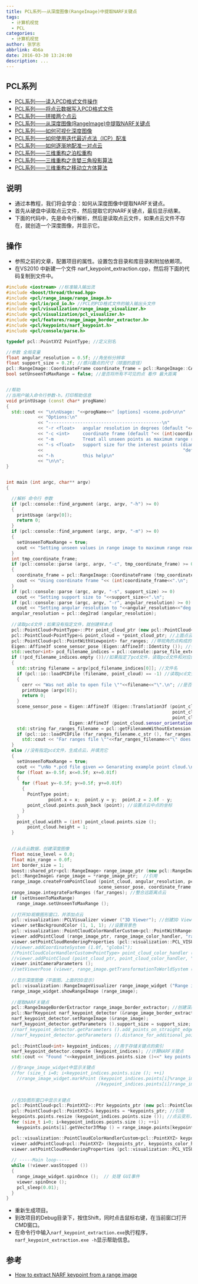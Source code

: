 ```yaml
---
title: PCL系列——从深度图像(RangeImage)中提取NARF关键点
tags:
  - 计算机视觉
  - PCL
categories:
  - 计算机视觉
author: 张学志
abbrlink: 4b6a
date: 2016-03-30 13:24:00
description: ...
---
```







## PCL系列
* [PCL系列——读入PCD格式文件操作](http://blog.csdn.net/xuezhisdc/article/details/51012300)
* [PCL系列——将点云数据写入PCD格式文件](http://blog.csdn.net/xuezhisdc/article/details/51012463)
* [PCL系列——拼接两个点云](http://blog.csdn.net/xuezhisdc/article/details/51014388)
* [PCL系列——从深度图像(RangeImage)中提取NARF关键点](http://blog.csdn.net/xuezhisdc/article/details/51018872)
* [PCL系列——如何可视化深度图像](http://blog.csdn.net/xuezhisdc/article/details/51019461)
* [PCL系列——如何使用迭代最近点法（ICP）配准](http://blog.csdn.net/xuezhisdc/article/details/51023251)
* [PCL系列——如何逐渐地配准一对点云](http://blog.csdn.net/xuezhisdc/article/details/51030943)
* [PCL系列——三维重构之泊松重构](http://blog.csdn.net/xuezhisdc/article/details/51034189)
* [PCL系列——三维重构之贪婪三角投影算法](http://blog.csdn.net/xuezhisdc/article/details/51034272)
* [PCL系列——三维重构之移动立方体算法](http://blog.csdn.net/xuezhisdc/article/details/51034359)



## 说明
* 通过本教程，我们将会学会：如何从深度图像中提取NARF关键点。
* 首先从硬盘中读取点云文件，然后提取它的NARF关键点，最后显示结果。
* 下面的代码中，先是命令行解析，然后是读取点云文件，如果点云文件不存在，就创造一个深度图像，并显示它。


## 操作
* 参照之前的文章，配置项目的属性。设置包含目录和库目录和附加依赖项。
* 在VS2010 中新建一个文件 narf_keypoint_extraction.cpp，然后将下面的代码复制到文件中。
``` cpp
#include <iostream> //标准输入输出流
#include <boost/thread/thread.hpp>
#include <pcl/range_image/range_image.h>
#include <pcl/io/pcd_io.h> //PCL的PCD格式文件的输入输出头文件
#include <pcl/visualization/range_image_visualizer.h>
#include <pcl/visualization/pcl_visualizer.h>
#include <pcl/features/range_image_border_extractor.h>
#include <pcl/keypoints/narf_keypoint.h>
#include <pcl/console/parse.h>

typedef pcl::PointXYZ PointType; //定义别名

//参数 全局变量
float angular_resolution = 0.5f; //角坐标分辨率
float support_size = 0.2f; //感兴趣点的尺寸（球面的直径）
pcl::RangeImage::CoordinateFrame coordinate_frame = pcl::RangeImage::CAMERA_FRAME; //坐标框架：相机框架（而不是激光框架）
bool setUnseenToMaxRange = false; //是否将所有不可见的点 看作 最大距离


//帮助
//当用户输入命令行参数-h，打印帮助信息
void printUsage (const char* progName)
{
  std::cout << "\n\nUsage: "<<progName<<" [options] <scene.pcd>\n\n"
            << "Options:\n"
            << "-------------------------------------------\n"
            << "-r <float>   angular resolution in degrees (default "<<angular_resolution<<")\n"
            << "-c <int>     coordinate frame (default "<< (int)coordinate_frame<<")\n"
            << "-m           Treat all unseen points as maximum range readings\n"
            << "-s <float>   support size for the interest points (diameter of the used sphere - "
            <<                                                     "default "<<support_size<<")\n"
            << "-h           this help\n"
            << "\n\n";
}


int main (int argc, char** argv)
{

  //解析 命令行 参数
  if (pcl::console::find_argument (argc, argv, "-h") >= 0)
  {
    printUsage (argv[0]);
    return 0;
  }
  if (pcl::console::find_argument (argc, argv, "-m") >= 0)
  {
    setUnseenToMaxRange = true;
    cout << "Setting unseen values in range image to maximum range readings.\n";
  }
  int tmp_coordinate_frame;
  if (pcl::console::parse (argc, argv, "-c", tmp_coordinate_frame) >= 0)
  {
    coordinate_frame = pcl::RangeImage::CoordinateFrame (tmp_coordinate_frame); //以函数的方式初始化（0：相机框架；1：激光框架）
    cout << "Using coordinate frame "<< (int)coordinate_frame<<".\n";
  }
  if (pcl::console::parse (argc, argv, "-s", support_size) >= 0)
    cout << "Setting support size to "<<support_size<<".\n";
  if (pcl::console::parse (argc, argv, "-r", angular_resolution) >= 0)
    cout << "Setting angular resolution to "<<angular_resolution<<"deg.\n";
  angular_resolution = pcl::deg2rad (angular_resolution);
  
  //读取pcd文件；如果没有指定文件，就创建样本点
  pcl::PointCloud<PointType>::Ptr point_cloud_ptr (new pcl::PointCloud<PointType>); //点云指针
  pcl::PointCloud<PointType>& point_cloud = *point_cloud_ptr; //上面点云的别名
  pcl::PointCloud<pcl::PointWithViewpoint> far_ranges; //带视角的点构成的点云
  Eigen::Affine3f scene_sensor_pose (Eigen::Affine3f::Identity ()); //仿射变换
  std::vector<int> pcd_filename_indices = pcl::console::parse_file_extension_argument (argc, argv, "pcd");//检查参数中是否有pcd格式文件名，返回参数向量中的索引号
  if (!pcd_filename_indices.empty ())//如果指定了pcd文件，读取pcd文件和对应的远距离pcd文件
  {
    std::string filename = argv[pcd_filename_indices[0]]; //文件名
    if (pcl::io::loadPCDFile (filename, point_cloud) == -1) //读取pcd文件
    {
      cerr << "Was not able to open file \""<<filename<<"\".\n"; //是否应该是std::cerr
      printUsage (argv[0]);
      return 0;
    }
    scene_sensor_pose = Eigen::Affine3f (Eigen::Translation3f (point_cloud.sensor_origin_[0],
                                                               point_cloud.sensor_origin_[1],
                                                               point_cloud.sensor_origin_[2])) *
                        Eigen::Affine3f (point_cloud.sensor_orientation_); //设置传感器的姿势
    std::string far_ranges_filename = pcl::getFilenameWithoutExtension (filename)+"_far_ranges.pcd"; //远距离文件名
    if (pcl::io::loadPCDFile (far_ranges_filename.c_str (), far_ranges) == -1) //读取远距离pcd文件
      std::cout << "Far ranges file \""<<far_ranges_filename<<"\" does not exists.\n";
  }
  else //没有指定pcd文件，生成点云，并填充它
  {
    setUnseenToMaxRange = true;
    cout << "\nNo *.pcd file given => Genarating example point cloud.\n\n";
    for (float x=-0.5f; x<=0.5f; x+=0.01f)
    {
      for (float y=-0.5f; y<=0.5f; y+=0.01f)
      {
        PointType point;  
				point.x = x;  point.y = y;  point.z = 2.0f - y;
        point_cloud.points.push_back (point); //设置点云中点的坐标
      }
    }
    point_cloud.width = (int) point_cloud.points.size ();  
		point_cloud.height = 1;
  }
  

  //从点云数据，创建深度图像
  float noise_level = 0.0;
  float min_range = 0.0f;
  int border_size = 1;
  boost::shared_ptr<pcl::RangeImage> range_image_ptr (new pcl::RangeImage); //创建RangeImage对象（指针）
  pcl::RangeImage& range_image = *range_image_ptr;  //引用
  range_image.createFromPointCloud (point_cloud, angular_resolution, pcl::deg2rad (360.0f), pcl::deg2rad (180.0f),
                                   scene_sensor_pose, coordinate_frame, noise_level, min_range, border_size); //从点云创建深度图像
  range_image.integrateFarRanges (far_ranges); //整合远距离点云
  if (setUnseenToMaxRange)
    range_image.setUnseenToMaxRange ();
  
  //打开3D观察图形窗口，并添加点云
  pcl::visualization::PCLVisualizer viewer ("3D Viewer"); //创建3D Viewer对象
  viewer.setBackgroundColor (1, 1, 1); //设置背景色
  pcl::visualization::PointCloudColorHandlerCustom<pcl::PointWithRange> range_image_color_handler (range_image_ptr, 0, 0, 0);
  viewer.addPointCloud (range_image_ptr, range_image_color_handler, "range image"); //添加点云
  viewer.setPointCloudRenderingProperties (pcl::visualization::PCL_VISUALIZER_POINT_SIZE, 1, "range image");
  //viewer.addCoordinateSystem (1.0f, "global");
  //PointCloudColorHandlerCustom<PointType> point_cloud_color_handler (point_cloud_ptr, 150, 150, 150);
  //viewer.addPointCloud (point_cloud_ptr, point_cloud_color_handler, "original point cloud");
  viewer.initCameraParameters ();
  //setViewerPose (viewer, range_image.getTransformationToWorldSystem ());
  
  //显示深度图像（平面图，上面的3D显示）
  pcl::visualization::RangeImageVisualizer range_image_widget ("Range image");
  range_image_widget.showRangeImage (range_image);
  
  //提取NARF关键点
  pcl::RangeImageBorderExtractor range_image_border_extractor; //创建深度图像的边界提取器，用于提取NARF关键点
  pcl::NarfKeypoint narf_keypoint_detector (&range_image_border_extractor); //创建NARF对象
  narf_keypoint_detector.setRangeImage (&range_image);
  narf_keypoint_detector.getParameters ().support_size = support_size;
  //narf_keypoint_detector.getParameters ().add_points_on_straight_edges = true;
  //narf_keypoint_detector.getParameters ().distance_for_additional_points = 0.5;
  
  pcl::PointCloud<int> keypoint_indices; //用于存储关键点的索引
  narf_keypoint_detector.compute (keypoint_indices); //计算NARF关键点
  std::cout << "Found "<<keypoint_indices.points.size ()<<" key points.\n";

  //在range_image_widget中显示关键点
  //for (size_t i=0; i<keypoint_indices.points.size (); ++i)
    //range_image_widget.markPoint (keypoint_indices.points[i]%range_image.width,
                                  //keypoint_indices.points[i]/range_image.width);
  

  //在3D图形窗口中显示关键点
  pcl::PointCloud<pcl::PointXYZ>::Ptr keypoints_ptr (new pcl::PointCloud<pcl::PointXYZ>); //创建关键点指针
  pcl::PointCloud<pcl::PointXYZ>& keypoints = *keypoints_ptr; //引用
  keypoints.points.resize (keypoint_indices.points.size ()); //点云变形，无序
  for (size_t i=0; i<keypoint_indices.points.size (); ++i)
    keypoints.points[i].getVector3fMap () = range_image.points[keypoint_indices.points[i]].getVector3fMap ();

  pcl::visualization::PointCloudColorHandlerCustom<pcl::PointXYZ> keypoints_color_handler (keypoints_ptr, 0, 255, 0);
  viewer.addPointCloud<pcl::PointXYZ> (keypoints_ptr, keypoints_color_handler, "keypoints");
  viewer.setPointCloudRenderingProperties (pcl::visualization::PCL_VISUALIZER_POINT_SIZE, 7, "keypoints");
  
  // -----Main loop-----
  while (!viewer.wasStopped ())
  {
    range_image_widget.spinOnce ();  // 处理 GUI事件
    viewer.spinOnce ();
    pcl_sleep(0.01);
  }
}
```

* 重新生成项目。
* 到改项目的Debug目录下，按住Shift，同时点击鼠标右键，在当前窗口打开CMD窗口。
* 在命令行中输入`narf_keypoint_extraction.exe`执行程序，`narf_keypoint_extraction.exe -h`显示帮助信息。


## 参考
* [How to extract NARF keypoint from a range image](http://pointclouds.org/documentation/tutorials/narf_keypoint_extraction.php#narf-keypoint-extraction)